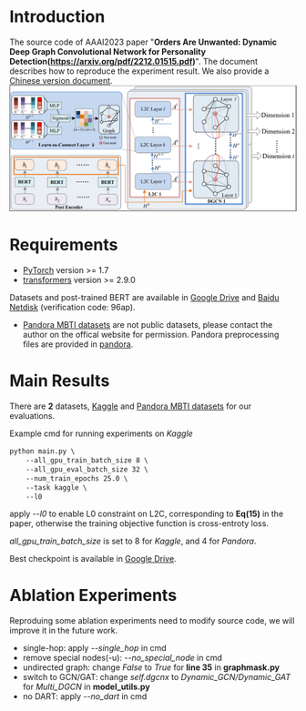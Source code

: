 # Introduction

The source code of AAAI2023 paper "**Orders Are Unwanted: Dynamic Deep Graph Convolutional Network for Personality Detection(https://arxiv.org/pdf/2212.01515.pdf)**". The document describes how to reproduce the experiment result. We also provide a [Chinese version document](Readme_zh.md).![1669439411191](image/Readme/1669439411191.png)

# Requirements

* [PyTorch](http://pytorch.org/) version >= 1.7
* [transformers](https://huggingface.co/docs/transformers/) version >= 2.9.0

Datasets and post-trained BERT are available in [Google Drive](https://drive.google.com/file/d/1wMB7jNhve2KJaoaFuX2o0JtDjH8wZ0CM/view?usp=share_link) and
[Baidu Netdisk](https://pan.baidu.com/s/1jURrE_XOWDOcoET7gN96Aw) (verification code: 96ap).
* [Pandora MBTI datasets](https://psy.takelab.fer.hr/datasets/all/pandora/) are not public datasets, please contact the author on the offical website for permission. Pandora preprocessing files are provided in [pandora](pandora).

# Main Results

There are **2** datasets, [Kaggle](https://www.kaggle.com/datasnaek/mbti-type) and [Pandora MBTI datasets](https://psy.takelab.fer.hr/datasets/all/pandora/) for our evaluations.

Example cmd for running experiments on *Kaggle*

```shell
python main.py \
    --all_gpu_train_batch_size 8 \
    --all_gpu_eval_batch_size 32 \
    --num_train_epochs 25.0 \
    --task kaggle \
    --l0
```

apply *--l0* to enable L0 constraint on L2C, corresponding to **Eq(15)** in the paper, otherwise the training objective function is cross-entroty loss.

*all_gpu_train_batch_size* is set to 8 for *Kaggle*, and 4 for *Pandora*.

Best checkpoint is available in [Google Drive](https://drive.google.com/file/d/1EtkuvwLVGrnAusInltFKQoMvgC_9Wjxf/view?usp=share_link).

# Ablation Experiments

Reproduing some ablation experiments need to modify source code, we will improve it in the future work.

* single-hop: apply *--single_hop* in cmd
* remove special nodes(-u): *--no_special_node* in cmd
* undirected graph: change *False* to *True* for **line 35** in **graphmask.py**
* switch to GCN/GAT: change *self.dgcnx* to *Dynamic_GCN/Dynamic_GAT* for *Multi_DGCN* in **model_utils.py**
* no DART: apply *--no_dart* in cmd
